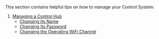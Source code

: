 This section contains helpful tips on how to manage your Control System:

1. [Managing a Control Hub](Managing-a-Control-Hub)
    * [Changing Its Name](Managing-a-Control-Hub#Changing-Its-Name)
    * [Changing Its Password](Required-Materials)
    * [Changing the Operating WiFi Channel]()
